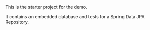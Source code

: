 This is the starter project for the demo.

It contains an embedded database and tests for a Spring Data JPA Repository.